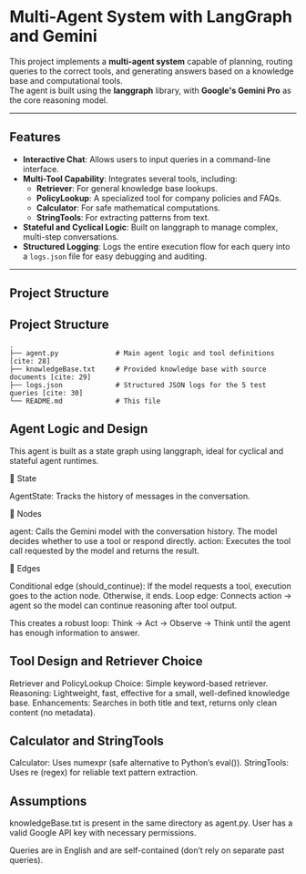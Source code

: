 # Multi-Agent System with LangGraph and Gemini

This project implements a **multi-agent system** capable of planning, routing queries to the correct tools, and generating answers based on a knowledge base and computational tools.  
The agent is built using the **langgraph** library, with **Google's Gemini Pro** as the core reasoning model.

---

##  Features
- **Interactive Chat**: Allows users to input queries in a command-line interface.  
- **Multi-Tool Capability**: Integrates several tools, including:
  - **Retriever**: For general knowledge base lookups.  
  - **PolicyLookup**: A specialized tool for company policies and FAQs.  
  - **Calculator**: For safe mathematical computations.  
  - **StringTools**: For extracting patterns from text.  
- **Stateful and Cyclical Logic**: Built on langgraph to manage complex, multi-step conversations.  
- **Structured Logging**: Logs the entire execution flow for each query into a `logs.json` file for easy debugging and auditing.  

---

##  Project Structure

## Project Structure

```
.
├── agent.py              # Main agent logic and tool definitions [cite: 28]
├── knowledgeBase.txt     # Provided knowledge base with source documents [cite: 29]
├── logs.json             # Structured JSON logs for the 5 test queries [cite: 30]
└── README.md             # This file 
```

 ## Agent Logic and Design

This agent is built as a state graph using langgraph, ideal for cyclical and stateful agent runtimes.

🔹 State

AgentState: Tracks the history of messages in the conversation.

🔹 Nodes

agent: Calls the Gemini model with the conversation history. The model decides whether to use a tool or respond directly.
action: Executes the tool call requested by the model and returns the result.

🔹 Edges

Conditional edge (should_continue): If the model requests a tool, execution goes to the action node. Otherwise, it ends.
Loop edge: Connects action → agent so the model can continue reasoning after tool output.

This creates a robust loop:
Think → Act → Observe → Think until the agent has enough information to answer.


## Tool Design and Retriever Choice
Retriever and PolicyLookup
Choice: Simple keyword-based retriever.
Reasoning: Lightweight, fast, effective for a small, well-defined knowledge base.
Enhancements: Searches in both title and text, returns only clean content (no metadata).

## Calculator and StringTools
Calculator: Uses numexpr (safe alternative to Python’s eval()).
StringTools: Uses re (regex) for reliable text pattern extraction.

## Assumptions
knowledgeBase.txt is present in the same directory as agent.py.
User has a valid Google API key with necessary permissions.

Queries are in English and are self-contained (don’t rely on separate past queries).